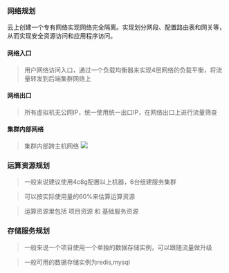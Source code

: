 ### 网络规划
云上创建一个专有网络实现网络完全隔离。实现划分网段、配置路由表和网关等，从而实现安全资源访问和应用程序访问。

#### 网络入口
> 用户网络访问入口，通过一个负载均衡器来实现4层网络的负载平衡，将流量转发到后端集群网络上

#### 网络出口
> 所有虚拟机无公网IP，统一使用统一出口IP，在网络出口上进行流量筛查

#### 集群内部网络
> 集群内部跨主机网络
![](https://success.docker.com/@api/deki/files/526/cnm.png?revision=1)

### 运算资源规划

> 一般来说建议使用4c8g配置以上机器，6台组建服务集群

> 可以按实际使用量的60%来估算运算资源

> 运算资源里包括 项目资源 和 基础服务资源

### 存储服务规划

> 一般来说一个项目使用一个单独的数据存储实例，可以跟随流量做升级

> 一般可用的数据存储实例为redis,mysql
